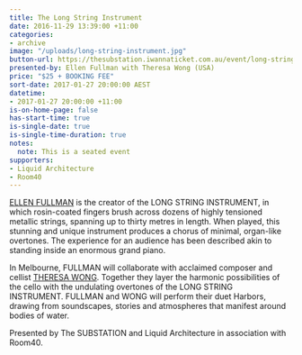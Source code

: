 ```yaml
---
title: The Long String Instrument
date: 2016-11-29 13:39:00 +11:00
categories:
- archive
image: "/uploads/long-string-instrument.jpg"
button-url: https://thesubstation.iwannaticket.com.au/event/long-string-instrument-MTE5MjU
presented-by: Ellen Fullman with Theresa Wong (USA)
price: "$25 + BOOKING FEE"
sort-date: 2017-01-27 20:00:00 AEST
datetime:
- 2017-01-27 20:00:00 +11:00
is-on-home-page: false
has-start-time: true
is-single-date: true
is-single-time-duration: true
notes:
  note: This is a seated event
supporters:
- Liquid Architecture
- Room40
---
```


[ELLEN FULLMAN](http://ellenfullman.com/) is the creator of the LONG STRING INSTRUMENT, in which rosin-coated fingers brush across dozens of highly tensioned metallic strings, spanning up to thirty metres in length. When played, this stunning and unique instrument produces a chorus of minimal, organ-like overtones. The experience for an audience has been described akin to standing inside an enormous grand piano.  

In Melbourne, FULLMAN will collaborate with acclaimed composer and cellist [THERESA WONG](http://www.theresawong.org/). Together they layer the harmonic possibilities of the cello with the undulating overtones of the LONG STRING INSTRUMENT. FULLMAN and WONG will perform their duet Harbors, drawing from soundscapes, stories and atmospheres that manifest around bodies of water.

Presented by The SUBSTATION and Liquid Architecture in association with Room40.
